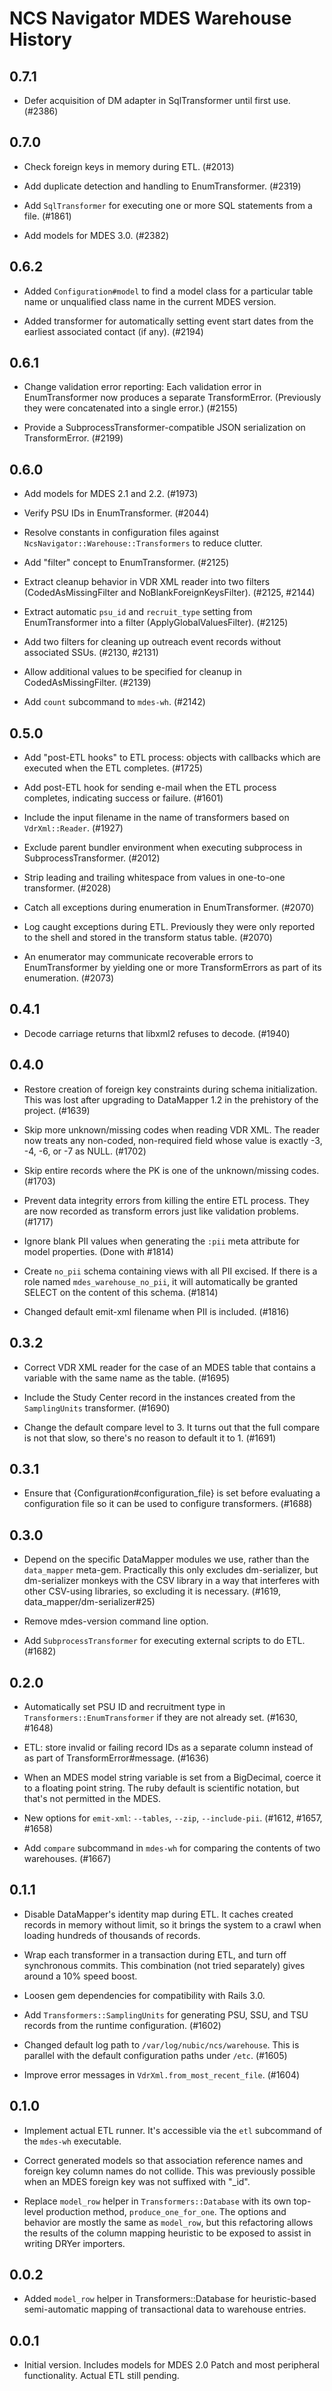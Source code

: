 NCS Navigator MDES Warehouse History
====================================

0.7.1
-----

- Defer acquisition of DM adapter in SqlTransformer until first use. (#2386)

0.7.0
-----

- Check foreign keys in memory during ETL. (#2013)

- Add duplicate detection and handling to EnumTransformer. (#2319)

- Add `SqlTransformer` for executing one or more SQL statements from a file.
  (#1861)

- Add models for MDES 3.0. (#2382)

0.6.2
-----

- Added `Configuration#model` to find a model class for a particular
  table name or unqualified class name in the current MDES version.

- Added transformer for automatically setting event start dates from
  the earliest associated contact (if any). (#2194)

0.6.1
-----

- Change validation error reporting: Each validation error in
  EnumTransformer now produces a separate TransformError. (Previously
  they were concatenated into a single error.) (#2155)

- Provide a SubprocessTransformer-compatible JSON serialization on
  TransformError. (#2199)

0.6.0
-----

- Add models for MDES 2.1 and 2.2. (#1973)

- Verify PSU IDs in EnumTransformer. (#2044)

- Resolve constants in configuration files against
  `NcsNavigator::Warehouse::Transformers` to reduce clutter.

- Add "filter" concept to EnumTransformer. (#2125)

- Extract cleanup behavior in VDR XML reader into two filters
  (CodedAsMissingFilter and NoBlankForeignKeysFilter). (#2125, #2144)

- Extract automatic `psu_id` and `recruit_type` setting from
  EnumTransformer into a filter (ApplyGlobalValuesFilter). (#2125)

- Add two filters for cleaning up outreach event records without
  associated SSUs. (#2130, #2131)

- Allow additional values to be specified for cleanup in
  CodedAsMissingFilter. (#2139)

- Add `count` subcommand to `mdes-wh`. (#2142)

0.5.0
-----

- Add "post-ETL hooks" to ETL process: objects with callbacks which
  are executed when the ETL completes. (#1725)

- Add post-ETL hook for sending e-mail when the ETL process completes,
  indicating success or failure. (#1601)

- Include the input filename in the name of transformers based on
  `VdrXml::Reader`. (#1927)

- Exclude parent bundler environment when executing subprocess in
  SubprocessTransformer. (#2012)

- Strip leading and trailing whitespace from values in one-to-one
  transformer. (#2028)

- Catch all exceptions during enumeration in EnumTransformer. (#2070)

- Log caught exceptions during ETL. Previously they were only reported
  to the shell and stored in the transform status table. (#2070)

- An enumerator may communicate recoverable errors to EnumTransformer
  by yielding one or more TransformErrors as part of its
  enumeration. (#2073)

0.4.1
-----

- Decode carriage returns that libxml2 refuses to decode. (#1940)

0.4.0
-----

- Restore creation of foreign key constraints during schema
  initialization. This was lost after upgrading to DataMapper 1.2 in
  the prehistory of the project. (#1639)

- Skip more unknown/missing codes when reading VDR XML. The reader now
  treats any non-coded, non-required field whose value is exactly -3,
  -4, -6, or -7 as NULL. (#1702)

- Skip entire records where the PK is one of the unknown/missing
  codes. (#1703)

- Prevent data integrity errors from killing the entire ETL
  process. They are now recorded as transform errors just like
  validation problems. (#1717)

- Ignore blank PII values when generating the `:pii` meta attribute
  for model properties. (Done with #1814)

- Create `no_pii` schema containing views with all PII excised. If
  there is a role named `mdes_warehouse_no_pii`, it will automatically
  be granted SELECT on the content of this schema. (#1814)

- Changed default emit-xml filename when PII is included. (#1816)

0.3.2
-----

- Correct VDR XML reader for the case of an MDES table that contains a
  variable with the same name as the table. (#1695)

- Include the Study Center record in the instances created from the
  `SamplingUnits` transformer. (#1690)

- Change the default compare level to 3. It turns out that the full
  compare is not that slow, so there's no reason to default it to 1.
  (#1691)

0.3.1
-----

- Ensure that {Configuration#configuration_file} is set before
  evaluating a configuration file so it can be used to configure
  transformers. (#1688)

0.3.0
-----

- Depend on the specific DataMapper modules we use, rather than the
  `data_mapper` meta-gem. Practically this only excludes
  dm-serializer, but dm-serializer monkeys with the CSV library in a
  way that interferes with other CSV-using libraries, so excluding it
  is necessary. (#1619, data_mapper/dm-serializer#25)

- Remove mdes-version command line option.

- Add `SubprocessTransformer` for executing external scripts to do
  ETL. (#1682)

0.2.0
-----

- Automatically set PSU ID and recruitment type in
  `Transformers::EnumTransformer` if they are not already set. (#1630,
  #1648)

- ETL: store invalid or failing record IDs as a separate column
  instead of as part of TransformError#message. (#1636)

- When an MDES model string variable is set from a BigDecimal, coerce
  it to a floating point string. The ruby default is scientific
  notation, but that's not permitted in the MDES.

- New options for `emit-xml`: `--tables`, `--zip`,
  `--include-pii`. (#1612, #1657, #1658)

- Add `compare` subcommand in `mdes-wh` for comparing the contents of
  two warehouses. (#1667)

0.1.1
-----

- Disable DataMapper's identity map during ETL. It caches created
  records in memory without limit, so it brings the system to a crawl
  when loading hundreds of thousands of records.

- Wrap each transformer in a transaction during ETL, and turn off
  synchronous commits. This combination (not tried separately) gives
  around a 10% speed boost.

- Loosen gem dependencies for compatibility with Rails 3.0.

- Add `Transformers::SamplingUnits` for generating PSU, SSU, and TSU
  records from the runtime configuration. (#1602)

- Changed default log path to `/var/log/nubic/ncs/warehouse`. This is
  parallel with the default configuration paths under `/etc`. (#1605)

- Improve error messages in `VdrXml.from_most_recent_file`. (#1604)

0.1.0
-----

- Implement actual ETL runner. It's accessible via the `etl`
  subcommand of the `mdes-wh` executable.

- Correct generated models so that association reference names and
  foreign key column names do not collide. This was previously
  possible when an MDES foreign key was not suffixed with "_id".

- Replace `model_row` helper in `Transformers::Database` with its own
  top-level production method, `produce_one_for_one`. The options and
  behavior are mostly the same as `model_row`, but this refactoring
  allows the results of the column mapping heuristic to be exposed to
  assist in writing DRYer importers.

0.0.2
-----

- Added `model_row` helper in Transformers::Database for
  heuristic-based semi-automatic mapping of transactional data to
  warehouse entries.

0.0.1
-----

- Initial version. Includes models for MDES 2.0 Patch and most
  peripheral functionality. Actual ETL still pending.
